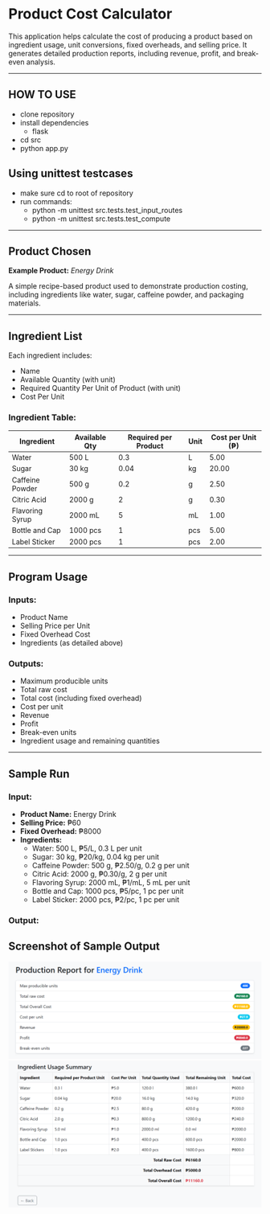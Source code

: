 # Product Cost Calculator

This application helps calculate the cost of producing a product based on ingredient usage, unit conversions, fixed overheads, and selling price. It generates detailed production reports, including revenue, profit, and break-even analysis.

---

## HOW TO USE
- clone repository
- install dependencies
  - flask
- cd src
- python app.py

## Using unittest testcases
- make sure cd to root of repository
- run commands:
  - python -m unittest src.tests.test_input_routes
  - python -m unittest src.tests.test_compute

---

## Product Chosen

**Example Product:** *Energy Drink*

A simple recipe-based product used to demonstrate production costing, including ingredients like water, sugar, caffeine powder, and packaging materials.

---

## Ingredient List

Each ingredient includes:

- Name  
- Available Quantity (with unit)  
- Required Quantity Per Unit of Product (with unit)  
- Cost Per Unit  

### Ingredient Table:

| Ingredient        | Available Qty | Required per Product | Unit  | Cost per Unit (₱) |
|-------------------|----------------|------------------------|--------|--------------------|
| Water             | 500 L          | 0.3                    | L      | 5.00               |
| Sugar             | 30 kg          | 0.04                   | kg     | 20.00              |
| Caffeine Powder   | 500 g          | 0.2                    | g      | 2.50               |
| Citric Acid       | 2000 g         | 2                      | g      | 0.30               |
| Flavoring Syrup   | 2000 mL        | 5                      | mL     | 1.00               |
| Bottle and Cap    | 1000 pcs       | 1                      | pcs    | 5.00               |
| Label Sticker     | 2000 pcs       | 1                      | pcs    | 2.00               |

---

##  Program Usage

### Inputs:
- Product Name  
- Selling Price per Unit  
- Fixed Overhead Cost  
- Ingredients (as detailed above)  

### Outputs:
- Maximum producible units  
- Total raw cost  
- Total cost (including fixed overhead)  
- Cost per unit  
- Revenue  
- Profit  
- Break-even units  
- Ingredient usage and remaining quantities  

---

##  Sample Run

###  Input:
- **Product Name:** Energy Drink  
- **Selling Price:** ₱60  
- **Fixed Overhead:** ₱8000  
- **Ingredients:**
  - Water: 500 L, ₱5/L, 0.3 L per unit  
  - Sugar: 30 kg, ₱20/kg, 0.04 kg per unit  
  - Caffeine Powder: 500 g, ₱2.50/g, 0.2 g per unit  
  - Citric Acid: 2000 g, ₱0.30/g, 2 g per unit  
  - Flavoring Syrup: 2000 mL, ₱1/mL, 5 mL per unit  
  - Bottle and Cap: 1000 pcs, ₱5/pc, 1 pc per unit  
  - Label Sticker: 2000 pcs, ₱2/pc, 1 pc per unit  

### Output:

## Screenshot of Sample Output

![Result Screenshot](/static/images/sample_1.png)
![Result Screenshot](/static/images/sample_2.png)
